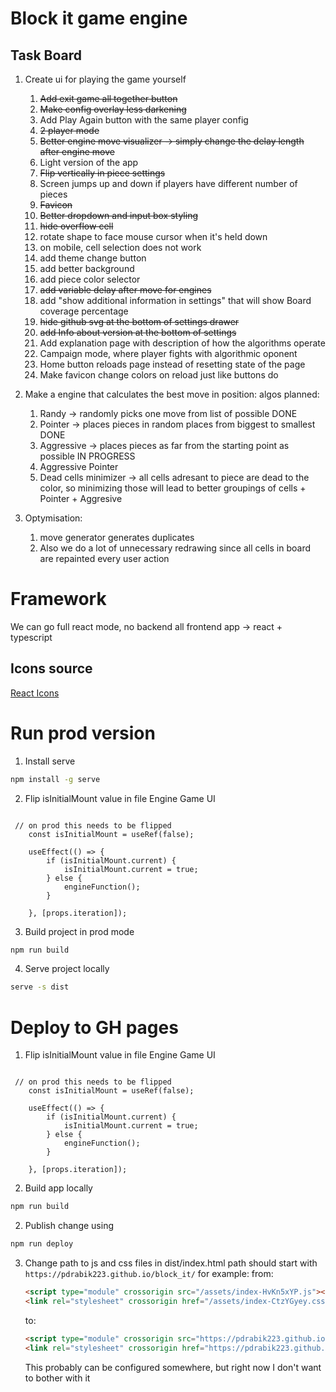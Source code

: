# Block it game engine

## Task Board

1. Create ui for playing the game yourself
   1. ~~Add exit game all together button~~
   2. ~~Make config overlay less darkening~~
   3. Add Play Again button with the same player config
   4. ~~2 player mode~~
   5. ~~Better engine move visualizer -> simply change the delay length after engine move~~
   6. Light version of the app  
   7. ~~Flip vertically in piece settings~~
   8. Screen jumps up and down if players have different number of pieces
   9. ~~Favicon~~
   10. ~~Better dropdown and input box styling~~
   11. ~~hide overflow cell~~
   12. rotate shape to face mouse cursor when it's held down
   13. on mobile, cell selection does not work
   14. add theme change button
   15. add better background
   16. add piece color selector
   17. ~~add variable delay after move for engines~~
   18. add "show additional information in settings" that will show Board coverage percentage 
   19. ~~hide github svg at the bottom of settings drawer~~
   20. ~~add Info about version at the bottom of settings~~
   21. Add explanation page with description of how the algorithms operate
   22. Campaign mode, where player fights with algorithmic oponent 
   23. Home button reloads page instead of resetting state of the page
   24. Make favicon change colors on reload just like buttons do 


2. Make a engine that calculates the best move in position:
    algos planned:
    1. Randy -> randomly picks one move from list of possible DONE
    2. Pointer -> places pieces in random places from biggest to smallest DONE
    3. Aggressive -> places pieces as far from the starting point as possible IN PROGRESS
    4. Aggressive Pointer
    5. Dead cells minimizer -> all cells adresant to piece are dead to the color, so minimizing those will lead to better groupings of cells + Pointer + Aggresive

3. Optymisation:
   1. move generator generates duplicates
   2. Also we do a lot of unnecessary redrawing since all cells in board are repainted every user action

# Framework
We can go full react mode, no backend all frontend app -> react + typescript 

## Icons source
[React Icons](https://react-icons.github.io/react-icons/)

# Run prod version
1. Install serve
``` bash
npm install -g serve
```
2. Flip isInitialMount value in file Engine Game UI
``` tsx

 // on prod this needs to be flipped
    const isInitialMount = useRef(false);

    useEffect(() => {
        if (isInitialMount.current) {
            isInitialMount.current = true;
        } else {
            engineFunction();
        }

    }, [props.iteration]);

```

3. Build project in prod mode
``` bash
npm run build
```
4. Serve project locally 
``` bash
serve -s dist
```

# Deploy to GH pages

1. Flip isInitialMount value in file Engine Game UI
``` tsx

 // on prod this needs to be flipped
    const isInitialMount = useRef(false);

    useEffect(() => {
        if (isInitialMount.current) {
            isInitialMount.current = true;
        } else {
            engineFunction();
        }

    }, [props.iteration]);

```

2. Build app locally 
``` bash
npm run build
```

2. Publish change using 
``` bash
npm run deploy
```

3. Change path to js and css files in dist/index.html path should start with ```https://pdrabik223.github.io/block_it/```
for example: 
   from:
   ``` html
   <script type="module" crossorigin src="/assets/index-HvKn5xYP.js"></script>
   <link rel="stylesheet" crossorigin href="/assets/index-CtzYGyey.css">
   ```  
   to: 
   ``` html
   <script type="module" crossorigin src="https://pdrabik223.github.io/block_it/assets/index-HvKn5xYP.js"></script>
   <link rel="stylesheet" crossorigin href="https://pdrabik223.github.io/block_it/assets/index-CtzYGyey.css">
   ```
   This probably can be configured somewhere, but right now I don't want to bother with it   
